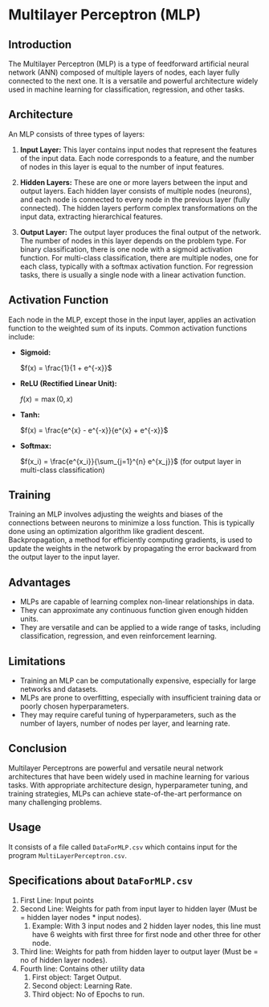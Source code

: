 # Multilayer Perceptron (MLP)

## Introduction

The Multilayer Perceptron (MLP) is a type of feedforward artificial neural network (ANN) composed of multiple layers of nodes, each layer fully connected to the next one. It is a versatile and powerful architecture widely used in machine learning for classification, regression, and other tasks.

## Architecture

An MLP consists of three types of layers:

1. **Input Layer:** This layer contains input nodes that represent the features of the input data. Each node corresponds to a feature, and the number of nodes in this layer is equal to the number of input features.

2. **Hidden Layers:** These are one or more layers between the input and output layers. Each hidden layer consists of multiple nodes (neurons), and each node is connected to every node in the previous layer (fully connected). The hidden layers perform complex transformations on the input data, extracting hierarchical features.

3. **Output Layer:** The output layer produces the final output of the network. The number of nodes in this layer depends on the problem type. For binary classification, there is one node with a sigmoid activation function. For multi-class classification, there are multiple nodes, one for each class, typically with a softmax activation function. For regression tasks, there is usually a single node with a linear activation function.

## Activation Function

Each node in the MLP, except those in the input layer, applies an activation function to the weighted sum of its inputs. Common activation functions include:

- **Sigmoid:**
  
    $f(x) = \frac{1}{1 + e^{-x}}$
- **ReLU (Rectified Linear Unit):**
  
    $f(x) = \max(0, x)$
- **Tanh:**
  
    $f(x) = \frac{e^{x} - e^{-x}}{e^{x} + e^{-x}}$
- **Softmax:**
  
    $f(x_i) = \frac{e^{x_i}}{\sum_{j=1}^{n} e^{x_j}}$ (for output layer in multi-class classification)

## Training

Training an MLP involves adjusting the weights and biases of the connections between neurons to minimize a loss function. This is typically done using an optimization algorithm like gradient descent. Backpropagation, a method for efficiently computing gradients, is used to update the weights in the network by propagating the error backward from the output layer to the input layer.

## Advantages

- MLPs are capable of learning complex non-linear relationships in data.
- They can approximate any continuous function given enough hidden units.
- They are versatile and can be applied to a wide range of tasks, including classification, regression, and even reinforcement learning.

## Limitations

- Training an MLP can be computationally expensive, especially for large networks and datasets.
- MLPs are prone to overfitting, especially with insufficient training data or poorly chosen hyperparameters.
- They may require careful tuning of hyperparameters, such as the number of layers, number of nodes per layer, and learning rate.

## Conclusion

Multilayer Perceptrons are powerful and versatile neural network architectures that have been widely used in machine learning for various tasks. With appropriate architecture design, hyperparameter tuning, and training strategies, MLPs can achieve state-of-the-art performance on many challenging problems.

## Usage

It consists of a file called `DataForMLP.csv` which contains input for the program `MultiLayerPerceptron.csv`.

## Specifications about `DataForMLP.csv`

1. First Line: Input points
2. Second Line: Weights for path from input layer to hidden layer (Must be = hidden layer nodes * input nodes).
     1. Example: With 3 input nodes and 2 hidden layer nodes, this line must have 6 weights with first three for first node and other three for other node.
3. Third line: Weights for path from hidden layer to output layer (Must be = no of hidden layer nodes).
4. Fourth line: Contains other utility data
     1. First object: Target Output.
     2. Second object: Learning Rate.
     3. Third object: No of Epochs to run.

